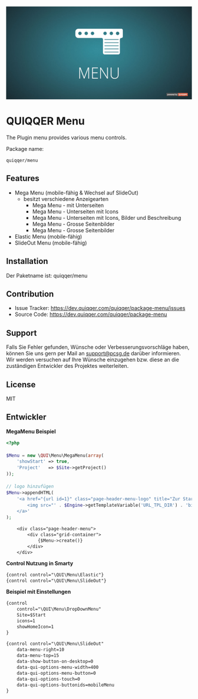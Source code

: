 ![QUIQQER Menu](bin/images/Readme.jpg)


QUIQQER Menu
========

The Plugin menu provides various menu controls.  

Package name:

    quiqqer/menu


Features
--------

- Mega Menu (mobile-fähig & Wechsel auf SlideOut)
    - besitzt verschiedene Anzeigearten
        - Mega Menu - mit Unterseiten
        - Mega Menu - Unterseiten mit Icons
        - Mega Menu - Unterseiten mit Icons, Bilder und Beschreibung
        - Mega Menu - Grosse Seitenbilder
        - Mega Menu - Grosse Seitenbilder
- Elastic Menu (mobile-fähig)
- SlideOut Menu (mobile-fähig)


Installation
------------

Der Paketname ist: quiqqer/menu


Contribution
----------

- Issue Tracker: https://dev.quiqqer.com/quiqqer/package-menu/issues
- Source Code: https://dev.quiqqer.com/quiqqer/package-menu


Support
-------

Falls Sie Fehler gefunden, Wünsche oder Verbesserungsvorschläge haben, 
können Sie uns gern per Mail an support@pcsg.de darüber informieren.  
Wir werden versuchen auf Ihre Wünsche einzugehen bzw. diese an die zuständigen Entwickler 
des Projektes weiterleiten.


License
-------

MIT


Entwickler
--------

**MegaMenu Beispiel**


```php
<?php

$Menu = new \QUI\Menu\MegaMenu(array(
    'showStart' => true,
    'Project'   => $Site->getProject()
));

// logo hinzufügen
$Menu->appendHTML(
    '<a href="{url id=1}" class="page-header-menu-logo" title="Zur Startseite">
        <img src="' . $Engine->getTemplateVariable('URL_TPL_DIR') . 'bin/images/logo.png"/>
    </a>'
);

```

```
    <div class="page-header-menu">
        <div class="grid-container">
            {$Menu->create()}
        </div>
    </div>
```

**Control Nutzung in Smarty**

```
{control control="\QUI\Menu\Elastic"}
{control control="\QUI\Menu\SlideOut"}
```

**Beispiel mit Einstellungen**

```
{control
    control="\QUI\Menu\DropDownMenu"
    Site=$Start
    icons=1
    showHomeIcon=1
}
```

```
{control control="\QUI\Menu\SlideOut"
    data-menu-right=10
    data-menu-top=15
    data-show-button-on-desktop=0
    data-qui-options-menu-width=400
    data-qui-options-menu-button=0
    data-qui-options-touch=0
    data-qui-options-buttonids=mobileMenu
}
```